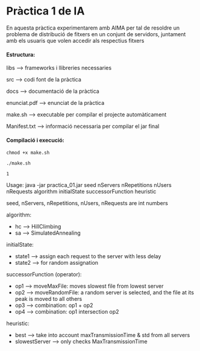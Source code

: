 # Pràctica 1 de IA

En aquesta pràctica experimentarem amb AIMA per tal de resoldre un problema de distribució de fitxers en un conjunt de servidors, juntament amb els usuaris que volen accedir als respectius fitxers

#### Estructura:

libs --> frameworks i llibreries necessaries

src --> codi font de la pràctica

docs --> documentació de la pràctica

enunciat.pdf --> enunciat de la pràctica

make.sh --> executable per compilar el projecte automàticament

Manifest.txt --> informació necessaria per compilar el jar final

#### Compilació i execució:

`chmod +x make.sh`

`./make.sh`

`1`

Usage: java -jar practica_01.jar seed nServers nRepetitions nUsers nRequests algorithm initialState successorFunction heuristic

seed, nServers, nRepetitions, nUsers, nRequests are int numbers

algorithm:
* hc --> HillClimbing
* sa --> SimulatedAnnealing

initialState:
* state1 --> assign each request to the server with less delay
* state2  --> for random assignation

successorFunction (operator):
* op1    --> moveMaxFile: moves slowest file from lowest server
* op2    --> moveRandomFile: a random server is selected, and the file at its peak is moved to all others
* op3    --> combination: op1 + op2
* op4    --> combination: op1 intersection op2

heuristic:
* best          --> take into account maxTransmissionTime & std from all servers
* slowestServer --> only checks MaxTransmissionTime
